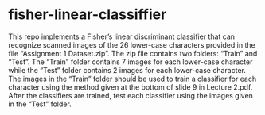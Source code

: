 # fisher-linear-classiffier
This repo implements a Fisher’s linear discriminant classifier that can recognize scanned images of the 26 lower-case characters provided in the file “Assignment 1 Dataset.zip”. The zip file contains two folders: “Train” and “Test”. The “Train” folder contains 7 images for each lower-case character while the “Test” folder contains 2 images for each lower-case character. The images in the “Train” folder should be used to train a classifier for each character using the method given at the bottom of slide 9 in Lecture 2.pdf. After the classifiers are trained, test each classifier using the images given in the “Test” folder.
